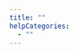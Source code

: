 ```yaml
---
title: ""
helpCategories:
  - ""
---
```

# 

#### 



#### 



#### 



#### 



#### 



#### 



####